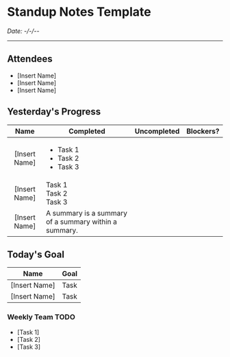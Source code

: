 # Standup Notes Template
*Date: -/-/--*
<hr>

## Attendees
- [Insert Name]
- [Insert Name]
- [Insert Name]

## Yesterday's Progress
| Name | Completed | Uncompleted | Blockers?
| :---: | --- | --- | --- |
| [Insert Name] | <ul><li>Task 1</li> <li>Task 2</li> <li>Task 3</li></ul>|  |  |
| [Insert Name] | Task 1<br> Task 2<br> Task 3<br> |  |  |
| [Insert Name] | A summary is a summary of a summary within a summary. |  |  |

## Today's Goal
| Name | Goal |
| :---: | --- |
| [Insert Name] | Task |
| [Insert Name] | Task |

### Weekly Team TODO
- [Task 1]
- [Task 2]
- [Task 3]